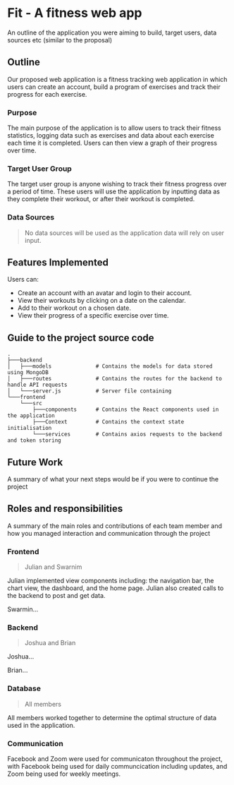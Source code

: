 # Fit - A fitness web app

An outline of the application you were aiming to build, target users, data sources etc (similar to the proposal)

## Outline
Our proposed web application is a fitness tracking web application in which users
can create an account, build a program of exercises and track their progress for each
exercise.
### Purpose
The main purpose of the application is to allow users to track their fitness statistics,
logging data such as exercises and data about each exercise each time it is
completed. Users can then view a graph of their progress over time.
### Target User Group
The target user group is anyone wishing to track their fitness progress over a period
of time. These users will use the application by inputting data as they complete their
workout, or after their workout is completed.
### Data Sources
> No data sources will be used as the application data will rely on user input.

## Features Implemented
Users can:
* Create an account with an avatar and login to their account.
* View their workouts by clicking on a date on the calendar.
* Add to their workout on a chosen date.
* View their progress of a specific exercise over time.

## Guide to the project source code
    .
    ├───backend
    │   ├───models              # Contains the models for data stored using MongoDB
    │   ├───routes              # Contains the routes for the backend to handle API requests
    │   └───server.js           # Server file containing 
    └───frontend
        └───src
            ├───components      # Contains the React components used in the application
            ├───Context         # Contains the context state initialisation
            └───services        # Contains axios requests to the backend and token storing
            
## Future Work
A summary of what your next steps would be if you were to continue the project

## Roles and responsibilities
A summary of the main roles and contributions of each team member and how you managed interaction and communication through the project
### Frontend
> Julian and Swarnim

Julian implemented view components including: the navigation bar, the chart view, the dashboard, and the home page. 
Julian also created calls to the backend to post and get data.

Swarmin...
### Backend
> Joshua and Brian

Joshua...

Brian...
### Database
> All members

All members worked together to determine the optimal structure of data used in the application.
### Communication
Facebook and Zoom were used for communicaton throughout the project, with Facebook being
used for daily communcication including updates, and Zoom being used for weekly meetings.
